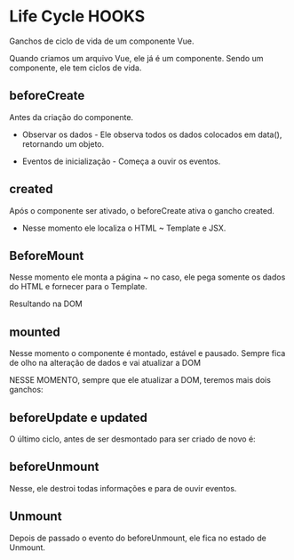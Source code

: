 # Life Cycle HOOKS

Ganchos de ciclo de vida de um componente Vue.

Quando criamos um arquivo Vue, ele já é um componente. Sendo um componente, ele tem ciclos de vida.



## beforeCreate

Antes da criação do componente. 

* Observar os dados - Ele observa todos os dados colocados em data(), retornando um objeto.

* Eventos de inicialização - Começa a ouvir os eventos.

## created

Após o componente ser ativado, o beforeCreate ativa o gancho created.

* Nesse momento ele localiza o HTML ~ Template e JSX.

## BeforeMount

Nesse momento ele monta a página ~ no caso, ele pega somente os dados do HTML e fornecer para o Template.

Resultando na DOM

## mounted

Nesse momento o componente é montado, estável e pausado. Sempre fica de olho na alteração de dados e vai atualizar a DOM

NESSE MOMENTO, sempre que ele atualizar a DOM, teremos mais dois ganchos:

## beforeUpdate e updated

O último ciclo, antes de ser desmontado para ser criado de novo é:

## beforeUnmount

Nesse, ele destroi todas informações e para de ouvir eventos.

## Unmount

Depois de passado o evento do beforeUnmount, ele fica no estado de Unmount.